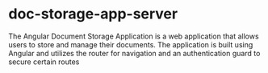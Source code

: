 # doc-storage-app-server
The Angular Document Storage Application is a web application that allows users to store and manage their documents. The application is built using Angular and utilizes the router for navigation and an authentication guard to secure certain routes
